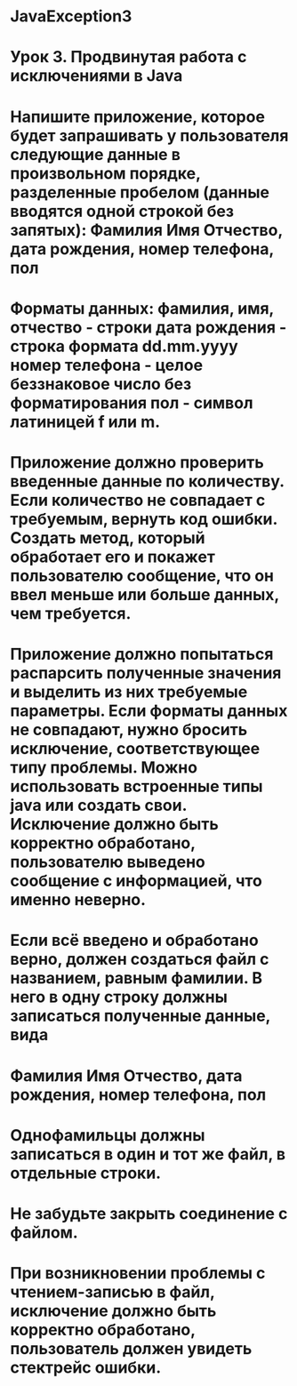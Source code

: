 # JavaException3
# Урок 3. Продвинутая работа с исключениями в Java
# Напишите приложение, которое будет запрашивать у пользователя следующие данные в произвольном порядке, разделенные пробелом (данные вводятся одной строкой без запятых): Фамилия Имя Отчество, дата рождения, номер телефона, пол

# Форматы данных: фамилия, имя, отчество - строки дата рождения - строка формата dd.mm.yyyy номер телефона - целое беззнаковое число без форматирования пол - символ латиницей f или m.

# Приложение должно проверить введенные данные по количеству. Если количество не совпадает с требуемым, вернуть код ошибки. Создать метод, который обработает его и покажет пользователю сообщение, что он ввел меньше или больше данных, чем требуется. 
# Приложение должно попытаться распарсить полученные значения и выделить из них требуемые параметры. Если форматы данных не совпадают, нужно бросить исключение, соответствующее типу проблемы. Можно использовать встроенные типы java или создать свои. Исключение должно быть корректно обработано, пользователю выведено сообщение с информацией, что именно неверно.

# Если всё введено и обработано верно, должен создаться файл с названием, равным фамилии. В него в одну строку должны записаться полученные данные, вида

# Фамилия Имя Отчество, дата рождения, номер телефона, пол

# Однофамильцы должны записаться в один и тот же файл, в отдельные строки.

# Не забудьте закрыть соединение с файлом.

# При возникновении проблемы с чтением-записью в файл, исключение должно быть корректно обработано, пользователь должен увидеть стектрейс ошибки.

